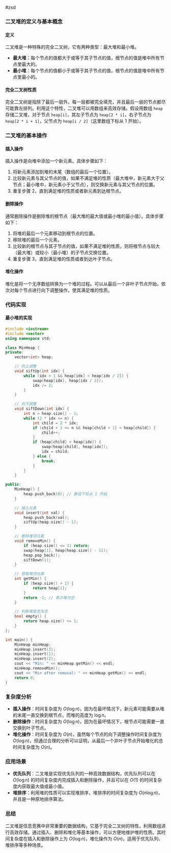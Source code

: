 #zsd 
### 二叉堆的定义与基本概念
#### 定义
二叉堆是一种特殊的完全二叉树，它有两种类型：最大堆和最小堆。
- **最大堆**：每个节点的值都大于或等于其子节点的值，根节点的值是堆中所有节点里最大的。
- **最小堆**：每个节点的值都小于或等于其子节点的值，根节点的值是堆中所有节点里最小的。

#### 完全二叉树性质
完全二叉树是指除了最后一层外，每一层都被完全填充，并且最后一层的节点都尽可能靠左排列。利用这个特性，二叉堆可以用数组来高效存储。假设用数组 `heap` 存储二叉堆，对于节点 `heap[i]`，其左子节点为 `heap[2 * i]`，右子节点为 `heap[2 * i + 1]`，父节点为 `heap[i / 2]`（这里数组下标从 1 开始）。

### 二叉堆的基本操作

#### 插入操作
插入操作是向堆中添加一个新元素。具体步骤如下：
1. 将新元素添加到堆的末尾（数组的最后一个位置）。
2. 比较新元素与其父节点的值，如果不满足堆的性质（最大堆中，新元素大于父节点；最小堆中，新元素小于父节点），则交换新元素与其父节点的位置。
3. 重复步骤 2，直到满足堆的性质或者新元素到达根节点。

#### 删除操作
通常删除操作是删除堆的根节点（最大堆的最大值或最小堆的最小值）。具体步骤如下：
1. 将堆的最后一个元素移动到根节点的位置。
2. 移除堆的最后一个元素。
3. 比较新的根节点与其子节点的值，如果不满足堆的性质，则将根节点与较大（最大堆）或较小（最小堆）的子节点交换位置。
4. 重复步骤 3，直到满足堆的性质或者到达叶子节点。

#### 堆化操作
堆化是将一个无序数组转换为一个堆的过程。可以从最后一个非叶子节点开始，依次对每个节点进行向下调整操作，使其满足堆的性质。

### 代码实现

#### 最小堆的实现
```cpp
#include <iostream>
#include <vector>
using namespace std;

class MinHeap {
private:
    vector<int> heap;

    // 向上调整
    void siftUp(int idx) {
        while (idx > 1 && heap[idx] < heap[idx / 2]) {
            swap(heap[idx], heap[idx / 2]);
            idx /= 2;
        }
    }

    // 向下调整
    void siftDown(int idx) {
        int n = heap.size() - 1;
        while (2 * idx <= n) {
            int child = 2 * idx;
            if (child + 1 <= n && heap[child + 1] < heap[child]) {
                child++;
            }
            if (heap[child] < heap[idx]) {
                swap(heap[child], heap[idx]);
                idx = child;
            } else {
                break;
            }
        }
    }

public:
    MinHeap() {
        heap.push_back(0); // 数组下标从 1 开始
    }

    // 插入元素
    void insert(int val) {
        heap.push_back(val);
        siftUp(heap.size() - 1);
    }

    // 删除堆顶元素
    void removeMin() {
        if (heap.size() <= 1) return;
        swap(heap[1], heap[heap.size() - 1]);
        heap.pop_back();
        siftDown(1);
    }

    // 获取堆顶元素
    int getMin() {
        if (heap.size() > 1) {
            return heap[1];
        }
        return -1; // 表示堆为空
    }

    // 判断堆是否为空
    bool empty() {
        return heap.size() <= 1;
    }
};

int main() {
    MinHeap minHeap;
    minHeap.insert(3);
    minHeap.insert(1);
    minHeap.insert(2);
    cout << "Min: " << minHeap.getMin() << endl;
    minHeap.removeMin();
    cout << "Min after removal: " << minHeap.getMin() << endl;
    return 0;
}
```

### 复杂度分析
- **插入操作**：时间复杂度为 $O(\log n)$，因为在最坏情况下，新元素可能需要从堆的末尾一直交换到根节点，而堆的高度为 $\log n$。
- **删除操作**：时间复杂度为 $O(\log n)$，因为在最坏情况下，根节点可能需要一直交换到叶子节点。
- **堆化操作**：时间复杂度为 $O(n)$，虽然每个节点的向下调整操作时间复杂度为 $O(\log n)$，但通过合理的分析可以证明，从最后一个非叶子节点开始堆化的总时间复杂度为 $O(n)$。

### 应用场景
- **优先队列**：二叉堆是实现优先队列的一种高效数据结构，优先队列可以在 $O(\log n)$ 的时间复杂度内完成插入和删除操作，并且可以在 $O(1)$ 的时间复杂度内获取最大值或最小值。
- **堆排序**：利用堆的性质可以实现堆排序，堆排序的时间复杂度为 $O(n \log n)$，并且是一种原地排序算法。

### 总结
二叉堆是信息竞赛中非常重要的数据结构，它基于完全二叉树的特性，利用数组进行高效存储。通过插入、删除和堆化等基本操作，可以方便地维护堆的性质。其时间复杂度在插入和删除操作上为 $O(\log n)$，堆化操作为 $O(n)$，适用于优先队列、堆排序等多种场景。 